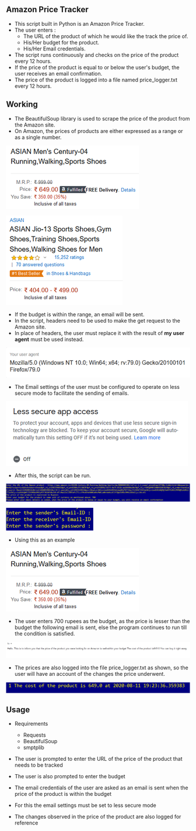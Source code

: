 ## Amazon Price Tracker 
- This script built in Python is an Amazon Price Tracker. 
- The user enters :
    - The URL of the product of which he would like the track the price of.
    - His/Her budget for the product.
    - His/Her Email credentials.
- The script runs continuously and checks on the price of the product every 12 hours.
- If the price of the product is equal to or below the user's budget, the user receives an email confirmation.
- The price of the product is logged into a file named price_logger.txt every 12 hours.

## Working 
- The BeautifulSoup library is used to scrape the price of the product from the Amazon site.
- On Amazon, the prices of products are either expressed as a range or as a single number.

![Image](single.png)


![Image](range.png)

- If the budget is within the range, an email will be sent.
- In the script, headers need to be used to make the get request to the Amazon site.
- In place of headers, the user must replace it with the result of **my user agent** must be used instead.

![Image](myagent.png)

- The Email settings of the user must be configured to operate on less secure mode to facilitate the sending of emails.

![Image](lesssecure.png)

- After this, the script can be run.

![Image](mail.png)

![Image](email.png)

- Using this as an example

![Image](single.png)

- The user enters 700 rupees as the budget, as the price is lesser than the budget the following email is sent, else the program continues to run till the condition is satisfied.

![Image](confirm.png)

- The prices are also logged into the file price_logger.txt as shown, so the user will have an account of the changes the price underwent.

![Image](change.png)

## Usage
- Requirements
  - Requests 
  - BeautifulSoup
  - smptplib
 
 - The user is prompted to enter the URL of the price of the product that needs to be tracked
 - The user is also prompted to enter the budget
 - The email credentials of the user are asked as an email is sent when the price of the product is within the budget
 - For this the email settings must be set to less secure mode
 - The changes observed in the price of the product are also logged for reference
